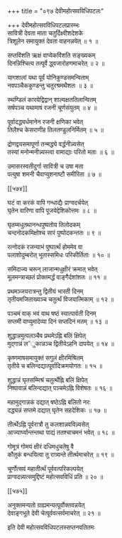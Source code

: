 +++
title = "०९७ देवीमहोत्सवविधिपटलः"

+++
देवीमहोत्सवविधिपटलप्रारम्भः  
सावित्री देवता माता चतुर्दिक्ष्वीशदेशके  
त्रिशूलेन समायुक्तं देवता वाहनन्नयेत् ॥ १ ॥


सप्तविंशति ऋक्षं वाप्येकविंशति सङ्ख्यकम्  
दिनन्निश्चित्य तत्पूर्वे द्ध्वजारोहणमाचरेत् ॥ २ ॥


यागशालां यथा पूर्वं योनिकुण्डसमन्विताम्  
नवपञ्चैककुण्डन्तु चतुरश्रमथैशतः ॥ ३ ॥


स्थण्डिलं कारयेद्विद्वान् शाल्यक्षततिलान्वितम्  
सर्षपञ्च यथामाषं रजनी चूर्णसंयुतम् ॥ ४ ॥


पूर्वादद्ध्यर्धमानेन रजनी क्षणिका भवेत्  
तिलैश्च केसराणीह तिलतण्डुलनिर्मितम् ॥ ५ ॥


द्रोणद्वयसमापूर्णा तन्मद्ध्ये वर्द्धनीन्न्यसेत्  
तस्यां मनोन्मनीन्न्यस्त्वा वामाद्याः परितो मताः ॥ ६ ॥


उमासरस्वतीदुर्गा सावित्री च उषा मता  
पत्युषा शमनी चैवाप्युशनाष्टौ समीरिता ॥ ७ ॥



[[५७४]]  

घटं वा करकं वापि गन्धाद्यैः प्राग्वदर्चयेत्  
घृतेन वारिणा वापि पूजयेद्देशिकोत्तमः ॥ ८ ॥


घृतम्मधुतथानन्धपुष्पतोय तिलोदकम्  
चन्दनोदकमिक्षोश्च सारं पुष्पोदकन्ततः ॥ ९ ॥


रत्नोदकं रजन्याभं पुष्पार्त्थं होममेव वा  
पलाशोदुम्बरोत् भूतास्समिधः परिकीर्तिताः ॥ १० ॥


समिदाज्य चरून् लाजान्मधुक्षीरं क्रमात् भवेत्  
मूलमन्त्राच्छतं प्रोक्तमर्द्धं वाङ्गैर्दशांशतः ॥ ११ ॥


प्रथमञ्जयरात्रन्तु द्वितीयं भारती दिनम्  
तृतीयमजिताख्यञ्च चतुर्त्थं विजयात्मिकाम् ॥ १२ ॥


पञ्चमं वाक् भवं वाथ षष्ठं स्यात्पार्वती दिनम्  
सप्तमी वाप्युमादेव्या दिनं सप्तदिनं मतम् ॥ १३ ॥


शुद्धान्नमुत्पलञ्चैव प्रथमेऽह्नि बलिं क्षिपेत्  
मुद्गान्नं ल”ुकान्नञ्च द्वितीयेऽहनि दापयेत् ॥ १४ ॥


कृष्णमाषसमायुक्तं सगुलं क्षीरमिश्रितम्  
तृतीये च बलिन्दद्यात्पूर्वादिक्रमयोगतः ॥ १५ ॥


शुद्धान्नं घृतसम्मिश्रं चतुर्त्थेह्नि बलिं क्षिपेत्  
निष्पावान्नं बलिन्दद्यात् पञ्चमेऽह्नि विशेषतः ॥ १६ ॥


महामुद्गान्नकं दद्यात् षष्ठेऽह्नि बलितो नरः  
दद्ध्यन्नं सप्तमे दद्यात् घृतेन सहदेशिकः ॥ १७ ॥


तीर्त्थेऽह्नि पूर्वरात्रौ तु कलशान्नवविन्न्यसेत्  
आज्यार्घ्यान्तन्तथा पाद्यं ततश्चाचमनं भवेत् ॥ १८ ॥


गोमूत्रं गोमयं क्षीरं दधिमधुचतेषु वै  
कौतुकं बन्धयित्वा तु रात्र्यन्ते तीर्त्थमाचरेत् ॥ १९ ॥


चूर्णोत्सवं महातीर्त्थं पूर्ववत्परिकल्पयेत्  
प्राग्वदन्न्यत्समुद्दिष्टं महोत्सवविधिं प्रति ॥ २० ॥



[[५७५]]  

अनुक्तमन्यतो ग्राह्यमन्यत्पूर्वोक्तवन्नयेत्  
देवाङ्गभूते देवी चेत्पूर्ववत्सर्वमाचरेत् ॥ २१ ॥


इति देवी महोत्सवविधिपटलस्सप्तनवतितमः  
